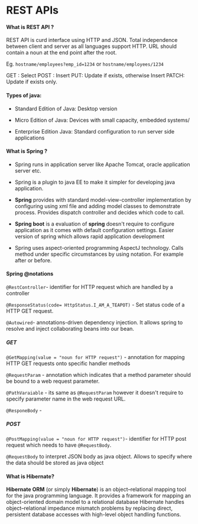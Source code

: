 # REST APIs

#### What is REST API ? 

REST API is curd interface using HTTP and JSON. Total independence between client and server as all languages support HTTP. URL should contain a noun at the end point after the root.  

Eg. `hostname/employees?emp_id=1234` or `hostname/employees/1234`

GET : Select 
POST : Insert 
PUT: Update if exists, otherwise Insert
PATCH: Update if exists only. 



#### Types of java:

* Standard Edition of Java:  Desktop version 

* Micro Edition of Java: Devices with small capacity, embedded systems/

* Enterprise Edition Java: Standard configuration to run server side applications



#### What is Spring ?

* Spring runs in application server like Apache Tomcat, oracle application server etc. 

* Spring is a plugin to java EE to make it simpler for developing java application.
* **Spring** provides with standard model-view-controller implementation by configuring using xml file and adding model classes to demonstrate process. Provides dispatch controller and decides which code to call. 
* **Spring boot** is a evaluation of **spring** doesn't require to configure application as it comes with default configuration settings. Easier version of spring which allows rapid application development
* Spring uses aspect-oriented programming AspectJ technology. Calls method under specific circumstances by using notation. For example after or before. 



#### Spring @notations

`@RestController`-  identifier for HTTP request which are handled by a controller

`@ResponseStatus(code= HttpStatus.I_AM_A_TEAPOT)` - Set status code of a HTTP GET request. 

`@Autowired`- annotations-driven dependency injection. It allows spring to resolve and inject collaborating beans into our bean. 

##### GET

`@GetMapping(value = "noun for HTTP request")` - annotation for mapping HTTP GET requests onto specific handler methods

`@RequestParam` - annotation which indicates that a method parameter should be bound to a web request parameter.

`@PathVaraiable` - its same as `@RequestParam` however it doesn't require to specify parameter name in the web request URL.

`@ResponeBody` - 

##### POST

`@PostMapping(value = "noun for HTTP request")`- identifier for HTTP post request which needs to have `@RequestBody`. 

`@RequestBody` to interpret JSON body as java object. Allows to specify where the data should be stored as java object



#### What is Hibernate?

**Hibernate ORM** (or simply **Hibernate**) is an object–relational mapping tool for the java programming language. It provides a framework for mapping an object-oriented domain model to a relational database Hibernate handles object–relational impedance mismatch problems by replacing direct, persistent database accesses with high-level object handling functions.



